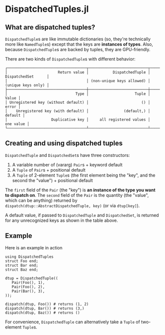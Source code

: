 # DispatchedTuples.jl

## What are dispatched tuples?

`DispatchedTuple`s are like immutable dictionaries (so, they're technically more like `NamedTuple`s) except that the keys are **instances of types**. Also, because `DispatchedTuple`s are backed by tuples, they are GPU-friendly.

There are two kinds of `DispatchedTuple`s with different behavior:

```
┌────────────────────────────────────┬───────────────────────────┬────────────────────┐
│                       Return value │           DispatchedTuple │ DispatchedSet      │
│                                    │ (non-unique keys allowed) │ (unique keys only) │
├────────────────────────────────────┼───────────────────────────┼────────────────────┤
│                               Type │                     Tuple │              Value │
│ Unregistered key (without default) │                        () │              error │
│    Unregistered key (with default) │                (default,) │            default │
│                    Duplicative key │     all registered values │          one value │
└────────────────────────────────────┴───────────────────────────┴────────────────────┘
```

## Creating and using dispatched tuples

`DispatchedTuple` and `DispatchedSet`s have three constructors:

1. A variable number of (vararg) `Pair`s + keyword default
2. A `Tuple` of `Pair`s + positional default
3. A `Tuple` of 2-element `Tuple`s (the first element being the "key", and the second the "value") + positional default

The `first` field of the `Pair` (the "key") is **an instance of the type you want to dispatch on**. The `second` field of the `Pair` is the quantity (the "value", which can be anything) returned by `dispatch(dtup::AbstractDispatchedTuple, key)` (or via `dtup[key]`).

A default value, if passed to `DispatchedTuple` and `DispatchedSet`, is returned for any unrecognized keys as shown in the table above.

## Example

Here is an example in action

```@example
using DispatchedTuples
struct Foo end;
struct Bar end;
struct Baz end;

dtup = DispatchedTuple((
   Pair(Foo(), 1),
   Pair(Foo(), 2),
   Pair(Bar(), 3),
));

dispatch(dtup, Foo()) # returns (1, 2)
dispatch(dtup, Bar()) # returns (3,)
dispatch(dtup, Baz()) # returns ()
```

For convenience, `DispatchedTuple` can alternatively take a `Tuple` of two-element `Tuple`s.

